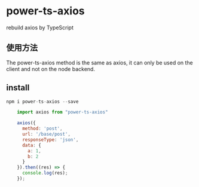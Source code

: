 # power-ts-axios
rebuild axios by TypeScript

## 使用方法
The power-ts-axios method is the same as axios, it can only be used on the client and not on the node backend.

## install 
```js
npm i power-ts-axios --save
```

```js
    import axios from "power-ts-axios"

    axios({
      method: 'post',
      url: '/base/post',
      responseType: 'json',
      data: {
        a: 1,
        b: 2
      }
    }).then((res) => {
      console.log(res);
    });
```
